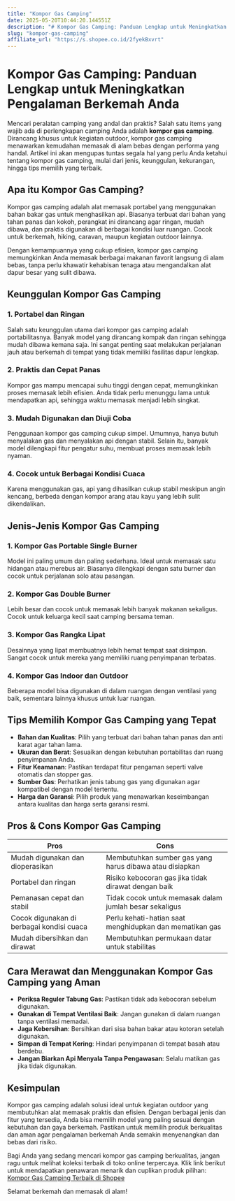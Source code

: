 ```yaml
---
title: "Kompor Gas Camping"
date: 2025-05-20T10:44:20.144551Z
description: "# Kompor Gas Camping: Panduan Lengkap untuk Meningkatkan Pengalaman Berkemah Anda..."
slug: "kompor-gas-camping"
affiliate_url: "https://s.shopee.co.id/2fyekBxvrt"
---
```

# Kompor Gas Camping: Panduan Lengkap untuk Meningkatkan Pengalaman Berkemah Anda

Mencari peralatan camping yang andal dan praktis? Salah satu items yang wajib ada di perlengkapan camping Anda adalah **kompor gas camping**. Dirancang khusus untuk kegiatan outdoor, kompor gas camping menawarkan kemudahan memasak di alam bebas dengan performa yang handal. Artikel ini akan mengupas tuntas segala hal yang perlu Anda ketahui tentang kompor gas camping, mulai dari jenis, keunggulan, kekurangan, hingga tips memilih yang terbaik.

## Apa itu Kompor Gas Camping?

Kompor gas camping adalah alat memasak portabel yang menggunakan bahan bakar gas untuk menghasilkan api. Biasanya terbuat dari bahan yang tahan panas dan kokoh, perangkat ini dirancang agar ringan, mudah dibawa, dan praktis digunakan di berbagai kondisi luar ruangan. Cocok untuk berkemah, hiking, caravan, maupun kegiatan outdoor lainnya.

Dengan kemampuannya yang cukup efisien, kompor gas camping memungkinkan Anda memasak berbagai makanan favorit langsung di alam bebas, tanpa perlu khawatir kehabisan tenaga atau mengandalkan alat dapur besar yang sulit dibawa.

## Keunggulan Kompor Gas Camping

### 1. Portabel dan Ringan
Salah satu keunggulan utama dari kompor gas camping adalah portabilitasnya. Banyak model yang dirancang kompak dan ringan sehingga mudah dibawa kemana saja. Ini sangat penting saat melakukan perjalanan jauh atau berkemah di tempat yang tidak memiliki fasilitas dapur lengkap.

### 2. Praktis dan Cepat Panas
Kompor gas mampu mencapai suhu tinggi dengan cepat, memungkinkan proses memasak lebih efisien. Anda tidak perlu menunggu lama untuk mendapatkan api, sehingga waktu memasak menjadi lebih singkat.

### 3. Mudah Digunakan dan Diuji Coba
Penggunaan kompor gas camping cukup simpel. Umumnya, hanya butuh menyalakan gas dan menyalakan api dengan stabil. Selain itu, banyak model dilengkapi fitur pengatur suhu, membuat proses memasak lebih nyaman.

### 4. Cocok untuk Berbagai Kondisi Cuaca
Karena menggunakan gas, api yang dihasilkan cukup stabil meskipun angin kencang, berbeda dengan kompor arang atau kayu yang lebih sulit dikendalikan.

## Jenis-Jenis Kompor Gas Camping

### 1. Kompor Gas Portable Single Burner
Model ini paling umum dan paling sederhana. Ideal untuk memasak satu hidangan atau merebus air. Biasanya dilengkapi dengan satu burner dan cocok untuk perjalanan solo atau pasangan.

### 2. Kompor Gas Double Burner
Lebih besar dan cocok untuk memasak lebih banyak makanan sekaligus. Cocok untuk keluarga kecil saat camping bersama teman.

### 3. Kompor Gas Rangka Lipat
Desainnya yang lipat membuatnya lebih hemat tempat saat disimpan. Sangat cocok untuk mereka yang memiliki ruang penyimpanan terbatas.

### 4. Kompor Gas Indoor dan Outdoor
Beberapa model bisa digunakan di dalam ruangan dengan ventilasi yang baik, sementara lainnya khusus untuk luar ruangan.

## Tips Memilih Kompor Gas Camping yang Tepat

- **Bahan dan Kualitas**: Pilih yang terbuat dari bahan tahan panas dan anti karat agar tahan lama.
- **Ukuran dan Berat**: Sesuaikan dengan kebutuhan portabilitas dan ruang penyimpanan Anda.
- **Fitur Keamanan**: Pastikan terdapat fitur pengaman seperti valve otomatis dan stopper gas.
- **Sumber Gas**: Perhatikan jenis tabung gas yang digunakan agar kompatibel dengan model tertentu.
- **Harga dan Garansi**: Pilih produk yang menawarkan keseimbangan antara kualitas dan harga serta garansi resmi.

## Pros & Cons Kompor Gas Camping

| **Pros** | **Cons** |
|------------|------------|
| Mudah digunakan dan dioperasikan | Membutuhkan sumber gas yang harus dibawa atau disiapkan |
| Portabel dan ringan | Risiko kebocoran gas jika tidak dirawat dengan baik |
| Pemanasan cepat dan stabil | Tidak cocok untuk memasak dalam jumlah besar sekaligus |
| Cocok digunakan di berbagai kondisi cuaca | Perlu kehati-hatian saat menghidupkan dan mematikan gas |
| Mudah dibersihkan dan dirawat | Membutuhkan permukaan datar untuk stabilitas |

## Cara Merawat dan Menggunakan Kompor Gas Camping yang Aman

- **Periksa Reguler Tabung Gas**: Pastikan tidak ada kebocoran sebelum digunakan.
- **Gunakan di Tempat Ventilasi Baik**: Jangan gunakan di dalam ruangan tanpa ventilasi memadai.
- **Jaga Kebersihan**: Bersihkan dari sisa bahan bakar atau kotoran setelah digunakan.
- **Simpan di Tempat Kering**: Hindari penyimpanan di tempat basah atau berdebu.
- **Jangan Biarkan Api Menyala Tanpa Pengawasan**: Selalu matikan gas jika tidak digunakan.

## Kesimpulan

Kompor gas camping adalah solusi ideal untuk kegiatan outdoor yang membutuhkan alat memasak praktis dan efisien. Dengan berbagai jenis dan fitur yang tersedia, Anda bisa memilih model yang paling sesuai dengan kebutuhan dan gaya berkemah. Pastikan untuk memilih produk berkualitas dan aman agar pengalaman berkemah Anda semakin menyenangkan dan bebas dari risiko.

Bagi Anda yang sedang mencari kompor gas camping berkualitas, jangan ragu untuk melihat koleksi terbaik di toko online terpercaya. Klik link berikut untuk mendapatkan penawaran menarik dan cuplikan produk pilihan: [Kompor Gas Camping Terbaik di Shopee](https://s.shopee.co.id/2fyekBxvrt)

Selamat berkemah dan memasak di alam!